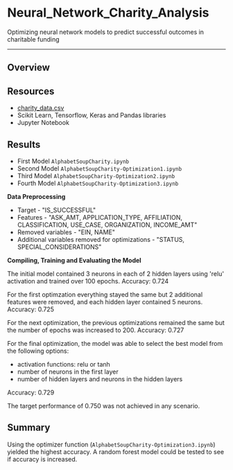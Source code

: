 # Neural_Network_Charity_Analysis
Optimizing neural network models to predict successful outcomes in charitable funding

---

## Overview


## Resources
- [charity_data.csv]( ) 
- Scikit Learn, Tensorflow, Keras and Pandas libraries
- Jupyter Notebook

## Results

- First Model `AlphabetSoupCharity.ipynb`
- Second Model `AlphabetSoupCharity-Optimization1.ipynb`
- Third Model `AlphabetSoupCharity-Optimization2.ipynb`
- Fourth Model `AlphabetSoupCharity-Optimization3.ipynb`

**Data Preprocessing**

 - Target - "IS_SUCCESSFUL"
 - Features - "ASK_AMT, APPLICATION_TYPE, AFFILIATION, CLASSIFICATION, USE_CASE, ORGANIZATION, INCOME_AMT"
 - Removed variables - "EIN, NAME"
 - Additional variables removed for optimizations - "STATUS, SPECIAL_CONSIDERATIONS"

**Compiling, Training and Evaluating the Model**

The initial model contained 3 neurons in each of 2 hidden layers using 'relu' activation and trained over 100 epochs.  Accuracy: 0.724

For the first optimzation everything stayed the same but 2 additional features were removed, and each hidden layer contained 5 neurons.  Accuracy: 0.725

For the next optimization, the previous optimizations remained the same but the number of epochs was increased to 200.  Accuracy: 0.727

For the final optimization, the model was able to select the best model from the following options:

- activation functions: relu or tanh
- number of neurons in the first layer
- number of hidden layers and neurons in the hidden layers

Accuracy: 0.729


The target performance of 0.750 was not achieved in any scenario.

## Summary

Using the optimizer function (`AlphabetSoupCharity-Optimization3.ipynb`) yielded the highest accuracy.  A random forest model could be tested to see if accuracy is increased.




 
